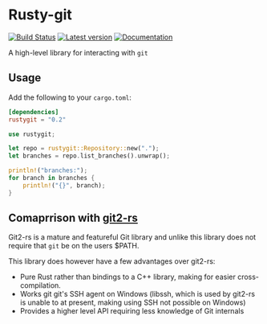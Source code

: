 Rusty-git
=========

[![Build Status](https://travis-ci.org/keirlawson/rusty-git.svg?branch=master)](https://travis-ci.org/keirlawson/rusty-git)
[![Latest version](https://img.shields.io/crates/v/rustygit.svg)](https://crates.io/crates/rustygit)
[![Documentation](https://docs.rs/rustygit/badge.svg)](https://docs.rs/rustygit)

A high-level library for interacting with `git`

## Usage

Add the following to your `cargo.toml`:

```toml
[dependencies]
rustygit = "0.2"
```

```rust
use rustygit;

let repo = rustygit::Repository::new(".");
let branches = repo.list_branches().unwrap();

println!("branches:");
for branch in branches {
    println!("{}", branch);
}
```

## Comaprrison with [git2-rs](https://github.com/rust-lang/git2-rs)

Git2-rs is a mature and featureful Git library and unlike this library does not require that `git` be on the users $PATH.

This library does however have a few advantages over git2-rs:
* Pure Rust rather than bindings to a C++ library, making for easier cross-compilation.
* Works git git's SSH agent on Windows (libssh, which is used by git2-rs is unable to at present, making using SSH not possible on Windows)
* Provides a higher level API requiring less knowledge of Git internals